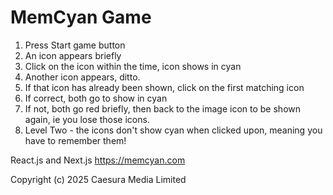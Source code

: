 # MemCyan Game
1. Press Start game button
2. An icon appears briefly
3. Click on the icon within the time, icon shows in cyan
4. Another icon appears, ditto.
5. If that icon has already been shown, click on the first matching icon
6. If correct, both go to show in cyan
7. If not, both go red briefly, then back to the image icon to be shown again, ie you lose those icons.
8. Level Two - the icons don't show cyan when clicked upon, meaning you have to remember them!

React.js and Next.js
https://memcyan.com

Copyright (c) 2025 Caesura Media Limited

